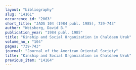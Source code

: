 ```yaml
---
layout: "bibliography"
slug: "14161"
occurrence_id: "2063"
short_title: "JAOS 104 (1984 publ. 1985), 739-743"
author: "Weisberg, David B."
publication_year: "1984 publ. 1985"
title: "Kinship and Social Organization in Chaldaen Uruk"
volume_no_: "104"
pages: "739-743"
journal: "Journal of the American Oriental Society"
title: "Kinship and Social Organization in Chaldaen Uruk"
previous_item: "14164"
---
```

